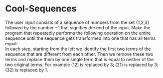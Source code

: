 # Cool-Sequences
The user input consists of a sequence of numbers from the set {1,2,3} followed by the number −1 that signifies the end of the input. 
Make the program that repeatedly performs the following operation on the entire sequence until the sequence gets transformed into one that has all terms equal:  
In each step, starting from the left we identify the first two terms of the sequence that are different from each other. Then we remove these two terms and replace them by one single term that is equal to neither of the two original terms. For example (12) is replaced by 3; (21) is replaced by 3; (32) is replaced by 1.
